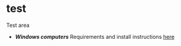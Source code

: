 # test
Test area

- ***Windows computers*** Requirements and install instructions [here](https://github.com/solangegueiros/test/blob/master/windowsInstall.md)